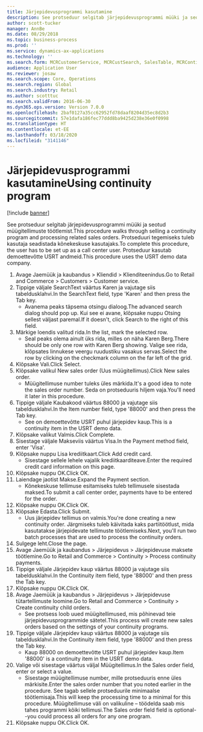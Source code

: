 ```yaml
---
title: Järjepidevusprogrammi kasutamine
description: See protseduur selgitab järjepidevusprogrammi müüki ja seotud müügitellimuste töötlemist.
author: scott-tucker
manager: AnnBe
ms.date: 08/29/2018
ms.topic: business-process
ms.prod: ''
ms.service: dynamics-ax-applications
ms.technology: ''
ms.search.form: MCRCustomerService, MCRCustSearch, SalesTable, MCRContinuityCustInfo, MCRCustPaymLookup, CreditCardTokenization, CreditCardLookup, MCRSalesOrderRecap
audience: Application User
ms.reviewer: josaw
ms.search.scope: Core, Operations
ms.search.region: Global
ms.search.industry: Retail
ms.author: scotttuc
ms.search.validFrom: 2016-06-30
ms.dyn365.ops.version: Version 7.0.0
ms.openlocfilehash: 2baf0127a35cc62952fd78daaf8204d35ec8d2b3
ms.sourcegitcommit: 57e1dafa186fec77ddd8ba9425d238e36e0f0998
ms.translationtype: HT
ms.contentlocale: et-EE
ms.lasthandoff: 03/18/2020
ms.locfileid: "3141146"
---
```

# <a name="using-continuity-program"></a><span data-ttu-id="fca08-103">Järjepidevusprogrammi kasutamine</span><span class="sxs-lookup"><span data-stu-id="fca08-103">Using continuity program</span></span>

[!include [banner](../includes/banner.md)]

<span data-ttu-id="fca08-104">See protseduur selgitab järjepidevusprogrammi müüki ja seotud müügitellimuste töötlemist.</span><span class="sxs-lookup"><span data-stu-id="fca08-104">This procedure walks through selling a continuity program and processing related sales orders.</span></span> <span data-ttu-id="fca08-105">Protseduuri tegemiseks tuleb kasutaja seadistada kõnekeskuse kasutajaks.</span><span class="sxs-lookup"><span data-stu-id="fca08-105">To complete this procedure, the user has to be set up as a call center user.</span></span> <span data-ttu-id="fca08-106">Protseduur kasutab demoettevõtte USRT andmeid.</span><span class="sxs-lookup"><span data-stu-id="fca08-106">This procedure uses the USRT demo data company.</span></span>

1. <span data-ttu-id="fca08-107">Avage Jaemüük ja kaubandus > Kliendid > Klienditeenindus.</span><span class="sxs-lookup"><span data-stu-id="fca08-107">Go to Retail and Commerce > Customers > Customer service.</span></span>
2. <span data-ttu-id="fca08-108">Tippige väljale SearchText väärtus Karen ja vajutage siis tabeldusklahvi.</span><span class="sxs-lookup"><span data-stu-id="fca08-108">In the SearchText field, type 'Karen' and then press the Tab key.</span></span>
    * <span data-ttu-id="fca08-109">Avanema peaks täpsema otsingu dialoog.</span><span class="sxs-lookup"><span data-stu-id="fca08-109">The advanced search dialog should pop up.</span></span> <span data-ttu-id="fca08-110">Kui see ei avane, klõpsake nuppu Otsing sellest väljast paremal.</span><span class="sxs-lookup"><span data-stu-id="fca08-110">If it doesn't, click Search to the right of this field.</span></span>  
3. <span data-ttu-id="fca08-111">Märkige loendis valitud rida.</span><span class="sxs-lookup"><span data-stu-id="fca08-111">In the list, mark the selected row.</span></span>
    * <span data-ttu-id="fca08-112">Seal peaks olema ainult üks rida, milles on näha Karen Berg.</span><span class="sxs-lookup"><span data-stu-id="fca08-112">There should be only one row with Karen Berg showing.</span></span> <span data-ttu-id="fca08-113">Valige see rida, klõpsates linnukese veergu ruudustiku vasakus servas.</span><span class="sxs-lookup"><span data-stu-id="fca08-113">Select the row by clicking on the checkmark column on the far left of the grid.</span></span>  
4. <span data-ttu-id="fca08-114">Klõpsake Vali.</span><span class="sxs-lookup"><span data-stu-id="fca08-114">Click Select.</span></span>
5. <span data-ttu-id="fca08-115">Klõpsake valikul New sales order (Uus müügitellimus).</span><span class="sxs-lookup"><span data-stu-id="fca08-115">Click New sales order.</span></span>
    * <span data-ttu-id="fca08-116">Müügitellimuse number tuleks üles märkida.</span><span class="sxs-lookup"><span data-stu-id="fca08-116">It's a good idea to note the sales order number.</span></span> <span data-ttu-id="fca08-117">Seda on protseduuris hiljem vaja.</span><span class="sxs-lookup"><span data-stu-id="fca08-117">You'll need it later in this procedure.</span></span>  
6. <span data-ttu-id="fca08-118">Tippige väljale Kaubakood väärtus 88000 ja vajutage siis tabeldusklahvi.</span><span class="sxs-lookup"><span data-stu-id="fca08-118">In the Item number field, type '88000' and then press the Tab key.</span></span>
    * <span data-ttu-id="fca08-119">See on demoettevõtte USRT puhul järjepidev kaup.</span><span class="sxs-lookup"><span data-stu-id="fca08-119">This is a continuity item in the USRT demo data.</span></span>  
7. <span data-ttu-id="fca08-120">Klõpsake valikut Valmis.</span><span class="sxs-lookup"><span data-stu-id="fca08-120">Click Complete.</span></span>
8. <span data-ttu-id="fca08-121">Sisestage väljale Makseviis väärtus Visa.</span><span class="sxs-lookup"><span data-stu-id="fca08-121">In the Payment method field, enter 'Visa'.</span></span>
9. <span data-ttu-id="fca08-122">Klõpsake nuppu Lisa krediitkaart.</span><span class="sxs-lookup"><span data-stu-id="fca08-122">Click Add credit card.</span></span>
    * <span data-ttu-id="fca08-123">Sisestage sellele lehele vajalik krediitkaarditeave.</span><span class="sxs-lookup"><span data-stu-id="fca08-123">Enter the required credit card information on this page.</span></span>  
10. <span data-ttu-id="fca08-124">Klõpsake nuppu OK.</span><span class="sxs-lookup"><span data-stu-id="fca08-124">Click OK.</span></span>
11. <span data-ttu-id="fca08-125">Laiendage jaotist Makse.</span><span class="sxs-lookup"><span data-stu-id="fca08-125">Expand the Payment section.</span></span>
    * <span data-ttu-id="fca08-126">Kõnekeskuse tellimuse esitamiseks tuleb tellimusele sisestada maksed.</span><span class="sxs-lookup"><span data-stu-id="fca08-126">To submit a call center order, payments have to be entered for the order.</span></span>  
12. <span data-ttu-id="fca08-127">Klõpsake nuppu OK.</span><span class="sxs-lookup"><span data-stu-id="fca08-127">Click OK.</span></span>
13. <span data-ttu-id="fca08-128">Klõpsake Edasta.</span><span class="sxs-lookup"><span data-stu-id="fca08-128">Click Submit.</span></span>
    * <span data-ttu-id="fca08-129">Uus järjepidev tellimus on valmis.</span><span class="sxs-lookup"><span data-stu-id="fca08-129">You're done creating a new continuity order.</span></span> <span data-ttu-id="fca08-130">Järgmiseks tuleb käivitada kaks partiitöötlust, mida kasutatakse järjepidevate tellimuste töötlemiseks.</span><span class="sxs-lookup"><span data-stu-id="fca08-130">Next, you'll run two batch processes that are used to process the continuity orders.</span></span>  
14. <span data-ttu-id="fca08-131">Sulgege leht.</span><span class="sxs-lookup"><span data-stu-id="fca08-131">Close the page.</span></span>
15. <span data-ttu-id="fca08-132">Avage Jaemüük ja kaubandus > Järjepidevus > Järjepidevuse maksete töötlemine.</span><span class="sxs-lookup"><span data-stu-id="fca08-132">Go to Retail and Commerce > Continuity > Process continuity payments.</span></span>
16. <span data-ttu-id="fca08-133">Tippige väljale Järjepidev kaup väärtus 88000 ja vajutage siis tabeldusklahvi.</span><span class="sxs-lookup"><span data-stu-id="fca08-133">In the Continuity item field, type '88000' and then press the Tab key.</span></span>
17. <span data-ttu-id="fca08-134">Klõpsake nuppu OK.</span><span class="sxs-lookup"><span data-stu-id="fca08-134">Click OK.</span></span>
18. <span data-ttu-id="fca08-135">Avage Jaemüük ja kaubandus > Järjepidevus > Järjepidevuse tütartellimuste loomine.</span><span class="sxs-lookup"><span data-stu-id="fca08-135">Go to Retail and Commerce > Continuity > Create continuity child orders.</span></span>
    * <span data-ttu-id="fca08-136">See protsess loob uued müügitellimused, mis põhinevad teie järjepidevusprogrammide sätetel.</span><span class="sxs-lookup"><span data-stu-id="fca08-136">This process will create new sales orders based on the settings of your continuity programs.</span></span>  
19. <span data-ttu-id="fca08-137">Tippige väljale Järjepidev kaup väärtus 88000 ja vajutage siis tabeldusklahvi.</span><span class="sxs-lookup"><span data-stu-id="fca08-137">In the Continuity item field, type '88000' and then press the Tab key.</span></span>
    * <span data-ttu-id="fca08-138">Kaup 88000 on demoettevõtte USRT puhul järjepidev kaup.</span><span class="sxs-lookup"><span data-stu-id="fca08-138">Item '88000' is a continuity item in the USRT demo data.</span></span>  
20. <span data-ttu-id="fca08-139">Valige või sisestage väärtus väljal Müügitellimus.</span><span class="sxs-lookup"><span data-stu-id="fca08-139">In the Sales order field, enter or select a value.</span></span>
    * <span data-ttu-id="fca08-140">Sisestage müügitellimuse number, mille protseduuris enne üles märkisite.</span><span class="sxs-lookup"><span data-stu-id="fca08-140">Enter the sales order number that you noted earlier in the procedure.</span></span> <span data-ttu-id="fca08-141">See tagab sellele protseduurile minimaalse töötlemisaja.</span><span class="sxs-lookup"><span data-stu-id="fca08-141">This will keep the processing time to a minimal for this procedure.</span></span> <span data-ttu-id="fca08-142">Müügitellimuse väli on valikuline – töödelda saab mis tahes programmi kõiki tellimusi.</span><span class="sxs-lookup"><span data-stu-id="fca08-142">The Sales order field field is optional--you could process all orders for any one program.</span></span>  
21. <span data-ttu-id="fca08-143">Klõpsake nuppu OK.</span><span class="sxs-lookup"><span data-stu-id="fca08-143">Click OK.</span></span>

